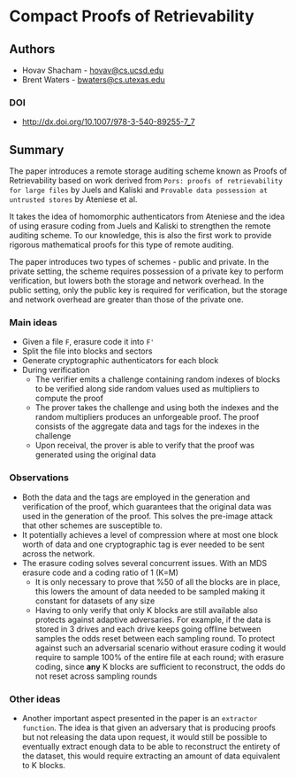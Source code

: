 # Compact Proofs of Retrievability

## Authors

- Hovav Shacham - hovav@cs.ucsd.edu
- Brent Waters - bwaters@cs.utexas.edu

### DOI

- http://dx.doi.org/10.1007/978-3-540-89255-7_7

## Summary

The paper introduces a remote storage auditing scheme known as Proofs of Retrievability based on work derived from `Pors: proofs of retrievability for large files` by Juels and Kaliski and `Provable data possession at untrusted stores` by Ateniese et al.

It takes the idea of homomorphic authenticators from Ateniese and the idea of using erasure coding from Juels and Kaliski to strengthen the remote auditing scheme. To our knowledge, this is also the first work to provide rigorous mathematical proofs for this type of remote auditing.

The paper introduces two types of schemes - public and private. In the private setting, the scheme requires possession of a private key to perform verification, but lowers both the storage and network overhead. In the public setting, only the public key is required for verification, but the storage and network overhead are greater than those of the private one.

### Main ideas

- Given a file `F`, erasure code it into `F'`
- Split the file into blocks and sectors
- Generate cryptographic authenticators for each block
- During verification
  - The verifier emits a challenge containing random indexes of blocks to be verified along side random values used as multipliers to compute the proof
  - The prover takes the challenge and using both the indexes and the random multipliers produces an unforgeable proof. The proof consists of the aggregate data and tags for the indexes in the challenge
  - Upon receival, the prover is able to verify that the proof was generated using the original data

### Observations

- Both the data and the tags are employed in the generation and verification of the proof, which guarantees that the original data was used in the generation of the proof. This solves the pre-image attack that other schemes are susceptible to.
- It potentially achieves a level of compression where at most one block worth of data and one cryptographic tag is ever needed to be sent across the network.
- The erasure coding solves several concurrent issues. With an MDS erasure code and a coding ratio of 1 (K=M)
  - It is only necessary to prove that %50 of all the blocks are in place, this lowers the amount of data needed to be sampled making it constant for datasets of any size
  - Having to only verify that only K blocks are still available also protects against adaptive adversaries. For example, if the data is stored in 3 drives and each drive keeps going offline between samples the odds reset between each sampling round. To protect against such an adversarial scenario without erasure coding it would require to sample 100% of the entire file at each round; with erasure coding, since **any** K blocks are sufficient to reconstruct, the odds do not reset across sampling rounds

### Other ideas

- Another important aspect presented in the paper is an `extractor function`. The idea is that given an adversary that is producing proofs but not releasing the data upon request, it would still be possible to eventually extract enough data to be able to reconstruct the entirety of the dataset, this would require extracting an amount of data equivalent to K blocks.
